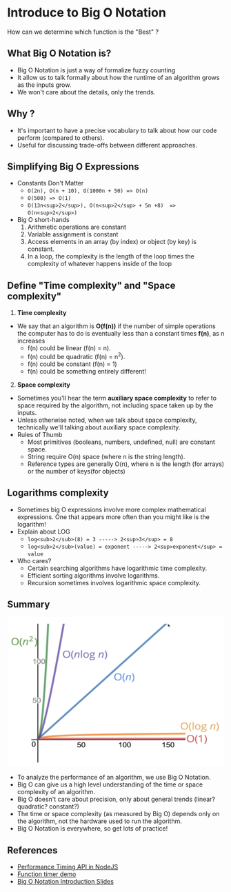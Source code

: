 # Introduce to Big O Notation
How can we determine which function is the "Best" ?

## What Big O Notation is?

- Big O Notation is just a way of formalize fuzzy counting
- It allow us to talk formally about how the runtime of an algorithm grows as the inputs grow.
- We won't care about the details, only the trends.

## Why ?

- It's important to have a precise vocabulary to talk about how our code perform (compared to others).
- Useful for discussing trade-offs between different approaches.

## Simplifying Big O Expressions

- Constants Don't Matter
  - `O(2n), O(n + 10), O(1000n + 50) => O(n)`
  - `O(500) => O(1)`
  - `O(13n<sup>2</sup>), O(n<sup>2</sup> + 5n +8)  => O(n<sup>2</sup>)`
- Big O short-hands
  1. Arithmetic operations are constant
  2. Variable assignment is constant
  3. Access elements in an array (by index) or object (by key) is constant.
  4. In a loop, the complexity is the length of the loop times the complexity of whatever happens inside of the loop

## Define "Time complexity" and "Space complexity"

1. **Time complexity**
- We say that an algorithm is **O(f(n))** if the number of simple operations the computer has to do is eventually less than a constant times **f(n)**, as n increases
  - f(n) could be linear (f(n) = n). 
  - f(n) could be quadratic (f(n) = n<sup>2</sup>).
  - f(n) could be constant (f(n) = 1)
  - f(n) could be something entirely different!
2. **Space complexity**
- Sometimes you'll hear the term **auxiliary space complexity** to refer to space required by the algorithm, not including space taken up by the inputs.
- Unless otherwise noted, when we talk about space complexity, technically we'll talking about auxiliary space complexity.
- Rules of Thumb
  - Most primitives (booleans, numbers, undefined, null) are constant space.
  - String require O(n) space (where n is the string length).
  - Reference types are generally O(n), where n is the length (for arrays) or the number of keys(for objects)

## Logarithms complexity

- Sometimes big O expressions involve more complex mathematical expressions. One that appears more often than you might like is the logarithm!
- Explain about LOG
  - `log<sub>2</sub>(8) = 3 -----> 2<sup>3</sup> = 8`
  - `log<sub>2</sub>(value) = exponent -----> 2<sup>exponent</sup> = value`
- Who cares?
  - Certain searching algorithms have logarithmic time complexity.
  - Efficient sorting algorithms involve logarithms.
  - Recursion sometimes involves logarithmic space complexity.

## Summary

![Big O Types](../assets/images/BigO-Types.png)

- To analyze the performance of an algorithm, we use Big O Notation.
- Big O can give us a high level understanding of the time or space complexity of an algorithm.
- Big O doesn't care about precision, only about general trends (linear? quadratic? constant?)
- The time or space complexity (as measured by Big O) depends only on the algorithm, not the hardware used to run the algorithm.
- Big O Notation is everywhere, so get lots of practice!

## References

- [Performance Timing API in NodeJS](https://nodejs.org/docs/latest-v8.x/api/perf_hooks.html#perf_hooks_performance_now)
- [Function timer demo](https://rithmschool.github.io/function-timer-demo/)
- [Big O Notation Introduction Slides](https://cs.slides.com/colt_steele/big-o-notation)
